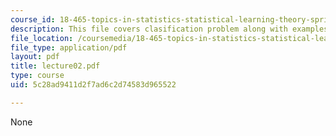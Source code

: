 ```yaml
---
course_id: 18-465-topics-in-statistics-statistical-learning-theory-spring-2007
description: This file covers clasification problem along with examples.
file_location: /coursemedia/18-465-topics-in-statistics-statistical-learning-theory-spring-2007/5c28ad9411d2f7ad6c2d74583d965522_lecture02.pdf
file_type: application/pdf
layout: pdf
title: lecture02.pdf
type: course
uid: 5c28ad9411d2f7ad6c2d74583d965522

---
```

None